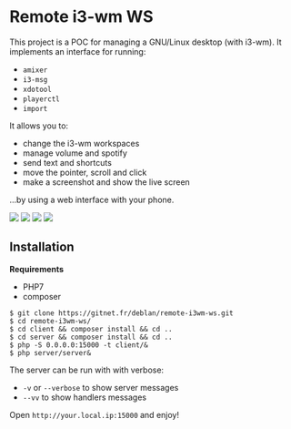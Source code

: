 Remote i3-wm WS
===============

This project is a POC for managing a GNU/Linux desktop (with i3-wm). It implements an interface for running:

* `amixer`
* `i3-msg`
* `xdotool`
* `playerctl`
* `import`

It allows you to:

* change the i3-wm workspaces
* manage volume and spotify
* send text and shortcuts
* move the pointer, scroll and click
* make a screenshot and show the live screen

…by using a web interface with your phone.

![](https://upload.deblan.org/u/2018-02/5a7b3064.png)
![](https://upload.deblan.org/u/2018-02/5a7b2217.png)
![](https://upload.deblan.org/u/2018-02/5a7b221a.png)
![](https://upload.deblan.org/u/2018-02/5a7b221d.png)

Installation
------------

**Requirements**
* PHP7
* composer

```
$ git clone https://gitnet.fr/deblan/remote-i3wm-ws.git
$ cd remote-i3wm-ws/
$ cd client && composer install && cd ..
$ cd server && composer install && cd ..
$ php -S 0.0.0.0:15000 -t client/&
$ php server/server&
```

The server can be run with with verbose:

* `-v` or `--verbose` to show server messages
* `--vv` to show handlers messages

Open `http://your.local.ip:15000` and enjoy!
